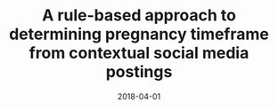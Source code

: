 ---
title: "A rule-based approach to determining pregnancy timeframe from contextual social media postings"
collection: markdownpublications
permalink: /publication/2018-A-rule-based-approach-to-determining-pregnancy-timeframe-from-contextual-social-media-postings
date: 2018-04-01
venue: 'In the proceedings of Proceedings of the 2018 International Conference on Digital Health'
---